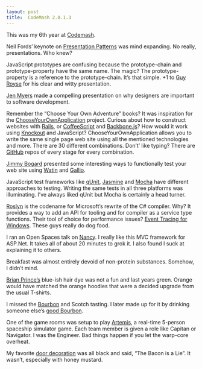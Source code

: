 ```yaml
---
layout: post
title:  CodeMash 2.0.1.3
---
```

This was my 6th year at [Codemash](http://codemash.org).

Neil Fords’ keynote on [Presentation Patterns](http://presentationpatterns.com/) was mind expanding. No really, presentations. Who knew?

JavaScript prototypes are confusing because the prototype-chain and prototype-property have the same name. The magic? The prototype-property is a reference to the prototype-chain. It’s that simple. +1 to [Guy Royse](http://www.guyroyse.com/) for his clear and witty presentation.

[Jen Myers](http://jenmyers.net/) made a compelling presentation on why designers are important to software development.

Remember the “Choose Your Own Adventure” books? It was inspiration for the [ChooseYourOwnApplication](http://chooseyourownapplication.com/) project. Curious about how to construct websites with [Rails](http://rubyonrails.org/), or [CoffeeScript](http://coffeescript.org/) and [Backbone.js](http://backbonejs.org/)? How would it work using [Knockout](http://knockoutjs.com/) and JavaScript? ChooseYourOwnApplication allows you to write the same single page web site using all the mentioned technologies and more. There are 30 different combinations. Don’t’ like typing? There are [GitHub](https://github.com/SrtSolutions/cyOverflow-backbone-javascript/commit/889ce0ffb6c1af9d3d5704247b0c4c7c409b6851) repos of every stage for every combination.

[Jimmy Bogard](http://lostechies.com/jimmybogard/) presented some interesting ways to functionally test your web site using [Watin](http://watin.org/) and [Gallio](http://www.gallio.org/).

JavaScript test frameworks like [qUnit](http://qunitjs.com/), [Jasmine](http://pivotal.github.com/jasmine/) and [Mocha](http://visionmedia.github.com/mocha/) have different approaches to testing. Writing the same tests in all three platforms was illuminating. I’ve always liked qUnit but Mocha is certainly a head turner.

[Roslyn](http://en.wikipedia.org/wiki/Microsoft_Roslyn) is the codename for Microsoft’s rewrite of the C# compiler. Why? It provides a way to add an API for tooling and for compiler as a service type functions. Their tool of choice for performance issues? [Event Tracing for Windows](http://msdn.microsoft.com/en-us/library/windows/desktop/bb968803(v=vs.85).aspx). These guys really do dog food. 

I ran an Open Spaces talk on [Nancy](http://nancyfx.org). I really like this MVC framework for ASP.Net. It takes all of about 20 minutes to grok it. I also found I suck at explaining it to others.

Breakfast was almost entirely devoid of non-protein substances. Somehow, I didn’t mind.

[Brian Prince’s](http://www.flickr.com/photos/jdhunt/6705666087/) blue-ish hair dye was not a fun and last years green. Orange would have matched the orange hoodies that were a decided upgrade from the usual T-shirts.

I missed the [Bourbon](http://en.wikipedia.org/wiki/Bourbon_whiskey) and Scotch tasting. I later made up for it by drinking someone else’s [good Bourbon](http://www.internetwines.com/mb311564.html).

One of the game rooms was setup to play [Artemis](http://www.artemis.eochu.com/), a real-time 5-person spaceship simulator game. Each team member is given a role like Capitan or Navigator. I was the Engineer. Bad things happen if you let the warp-core overheat.

My favorite [door decoration](http://codemash.doorcomp.com/) was all black and said, “The Bacon is a Lie”. It wasn’t, especially with honey mustard. 
